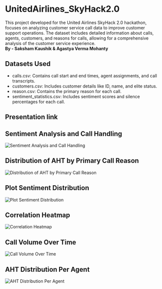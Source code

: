 # UnitedAirlines_SkyHack2.0
This project developed for the United Airlines SkyHack 2.0 hackathon, focuses on analyzing customer service call data to improve customer support operations. The dataset includes detailed information about calls, agents, customers, and reasons for calls, allowing for a comprehensive analysis of the customer service experience.<br>
**By - Saksham Kaushik & Agastya Verma Mohanty**

## Datasets Used
- calls.csv: Contains call start and end times, agent assignments, and call transcripts.
- customers.csv: Includes customer details like ID, name, and elite status.
- reason.csv: Contains the primary reason for each call.
- sentiment_statistics.csv: Includes sentiment scores and silence percentages for each call.

## Presentation link 

## Sentiment Analysis and Call Handling
![Sentiment Analysis and Call Handling](https://github.com/user-attachments/assets/ad870bcd-0ff1-409e-94d4-24e25e967378)

## Distribution of AHT by Primary Call Reason
![Distribution of AHT by Primary Call Reason](https://github.com/user-attachments/assets/0795871a-c9e6-4664-b564-3aae7377a414)

## Plot Sentiment Distribution
![Plot Sentiment Distribution](https://github.com/user-attachments/assets/24dc3153-efe5-4ed4-8e40-0d1d4b3a3ea7)

## Correlation Heatmap
![Correlation Heatmap](https://github.com/user-attachments/assets/b332deb3-7c7e-4db4-b06c-e75abda964f5)

## Call Volume Over Time
![Call Volume Over Time](https://github.com/user-attachments/assets/286955ea-500f-4b2a-9257-66d55a4b110e)

## AHT Distribution Per Agent
![AHT Distribution Per Agent](https://github.com/user-attachments/assets/af4b340a-74be-42c4-9e6a-165a32f77f7d)








